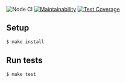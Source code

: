 ![Node CI](https://github.com/Barrierok/solve-grokking-algorithms/workflows/Node%20CI/badge.svg) [![Maintainability](https://api.codeclimate.com/v1/badges/10ef7e4b8818692e3631/maintainability)](https://codeclimate.com/github/Barrierok/solve-grokking-algorithms/maintainability) [![Test Coverage](https://api.codeclimate.com/v1/badges/10ef7e4b8818692e3631/test_coverage)](https://codeclimate.com/github/Barrierok/solve-grokking-algorithms/test_coverage)
## Setup

```sh
$ make install
```

## Run tests

```sh
$ make test
```
